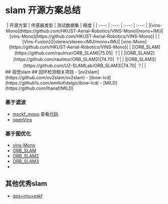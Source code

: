 # slam 开源方案总结
<div align="center">
| 开源方案 | 传感器类型 | 测试数据集 | 精度 |
| :---: | :---: |  :---: |   :---: | 
|[vins-Mono](https://github.com/HKUST-Aerial-Robotics/VINS-Mono)|mono+IMU| [vins-Mono](https://github.com/HKUST-Aerial-Robotics/VINS-Mono)|  |
|[Vins-Fusion]()|stereo/stereo+IMU/mono+IMU| [vins-Mono](https://github.com/HKUST-Aerial-Robotics/VINS-Mono)| | 
|[ORB_SLAM](https://github.com/raulmur/ORB_SLAM)|75.05| ？| |
|[ORB_SLAM2](https://github.com/raulmur/ORB_SLAM2)|74.70| ？|   |
|[ORB_SLAM3](https://github.com/UZ-SLAMLab/ORB_SLAM3)|74.70| ？|   |
</div>
## 视觉slam
## 回环检测相关项目
- [ov2slam](https://github.com/ov2slam/ov2slam)
- [ibow-lcd](https://github1s.com/emiliofidalgo/ibow-lcd)
- [MILD](https://github.com/lhanaf/MILD)

### 基于滤波
* [msckf_mono](https://github.com/daniilidis-group/msckf_mono)   查看[代码](https://github1s.com/daniilidis-group/msckf_mono)
* [openVins](https://docs.openvins.com/gs-installing.html)



### 基于图优化
* [vins-Mono](https://github.com/HKUST-Aerial-Robotics/VINS-Mono)
* [ORB_SLAM](https://github.com/raulmur/ORB_SLAM)
* [ORB_SLAM2](https://github.com/raulmur/ORB_SLAM2)
* [ORB_SLAM3](https://github.com/UZ-SLAMLab/ORB_SLAM3)
* 

## 其他优秀slam

* [gps+imu+eskf](https://github.com/liuqian62/eskf-gps-imu-fusion)
